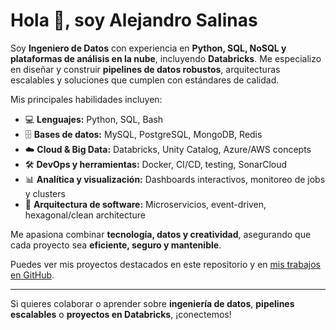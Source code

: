 # Hola 👋, soy Alejandro Salinas

Soy **Ingeniero de Datos** con experiencia en **Python, SQL, NoSQL y plataformas de análisis en la nube**, incluyendo **Databricks**. Me especializo en diseñar y construir **pipelines de datos robustos**, arquitecturas escalables y soluciones que cumplen con estándares de calidad.

Mis principales habilidades incluyen:

- 💻 **Lenguajes:** Python, SQL, Bash
- 🗄️ **Bases de datos:** MySQL, PostgreSQL, MongoDB, Redis
- ☁️ **Cloud & Big Data:** Databricks, Unity Catalog, Azure/AWS concepts
- 🛠️ **DevOps y herramientas:** Docker, CI/CD, testing, SonarCloud
- 📊 **Analítica y visualización:** Dashboards interactivos, monitoreo de jobs y clusters
- 🧩 **Arquitectura de software:** Microservicios, event-driven, hexagonal/clean architecture

Me apasiona combinar **tecnología, datos y creatividad**, asegurando que cada proyecto sea **eficiente, seguro y mantenible**.

Puedes ver mis proyectos destacados en este repositorio y en [mis trabajos en GitHub](https://github.com/Alejandromsa).

---

Si quieres colaborar o aprender sobre **ingeniería de datos**, **pipelines escalables** o **proyectos en Databricks**, ¡conectemos!
